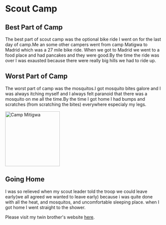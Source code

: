 # Scout Camp

## Best Part of Camp

  The best part of scout camp was the optional bike ride I went on for the last day of camp.Me an some other campers went from camp Matigwa to Madrid which was a 27 mile bike ride. When we got to Madrid we went to a food place and had pancakes and they were good.By the time the ride was over I was exausted because there were really big hills we had to ride up.

## Worst Part of Camp

  The worst part of camp was the mosquitos.I got mosquito bites galore and I was always itching myself and I always felt paranoid that there was a mosquito on me all the time.By the time I got home I had bumps and scratches (from scratching the bites) everywhere especialy my legs.

<img src="http://c001af38d1d46a976912-b99970780ce78ebdd694d83e551ef810.r48.cf1.rackcdn.com/orgsrichtextimages/1944/mitigwa%20june%202004%20318.jpg" 
alt="Camp Mitigwa" width="175" />

## Going Home

I was so relieved when my scout leader told the troop we could leave early(we all agreed we wanted to leave early) because i was quite done with all the heat, and mosquitos, and uncomfortable sleeping place. when I got home I went straight to the shower.


Please visit my twin brother's website <a href='https://dkessler75.github.io/quinten/'>here</a>.
